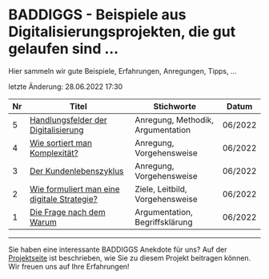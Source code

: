 # BADDIGGS - Beispiele aus Digitalisierungsprojekten, die gut gelaufen sind ...

Hier sammeln wir gute Beispiele, Erfahrungen, Anregungen, Tipps, ...

letzte Änderung: 28.06.2022 17:30

| Nr   | Titel                                                                                   | Stichworte                           | Datum           |
|------| --------------------------------------------------------------------------------------- |--------------------------------------|-----------------|
|    5 | [Handlungsfelder der Digitalisierung](baddiggs/5_handlungsfelder.md)                    | Anregung, Methodik, Argumentation    | 06/2022         |
|    4 | [Wie sortiert man Komplexität?](baddiggs/4_komplexitaet_sortieren.md)                   | Anregung, Vorgehensweise             | 06/2022         |
|    3 | [Der Kundenlebenszyklus](baddiggs/3_klz.md)                                             | Anregung, Vorgehensweise             | 06/2022         |
|    2 | [Wie formuliert man eine digitale Strategie?](baddiggs/2_digitale_strategie.md)         | Ziele, Leitbild, Vorgehensweise      | 06/2022         |
|    1 | [Die Frage nach dem Warum](baddiggs/1_warum.md)                                         | Argumentation, Begriffsklärung       | 06/2022         |


---

Sie haben eine interessante BADDIGGS Anekdote für uns? Auf der [Projektseite](https://sapstammtisch.github.io/gusbad) ist beschrieben, wie Sie zu diesem Projekt beitragen können. Wir freuen uns auf Ihre Erfahrungen!  


